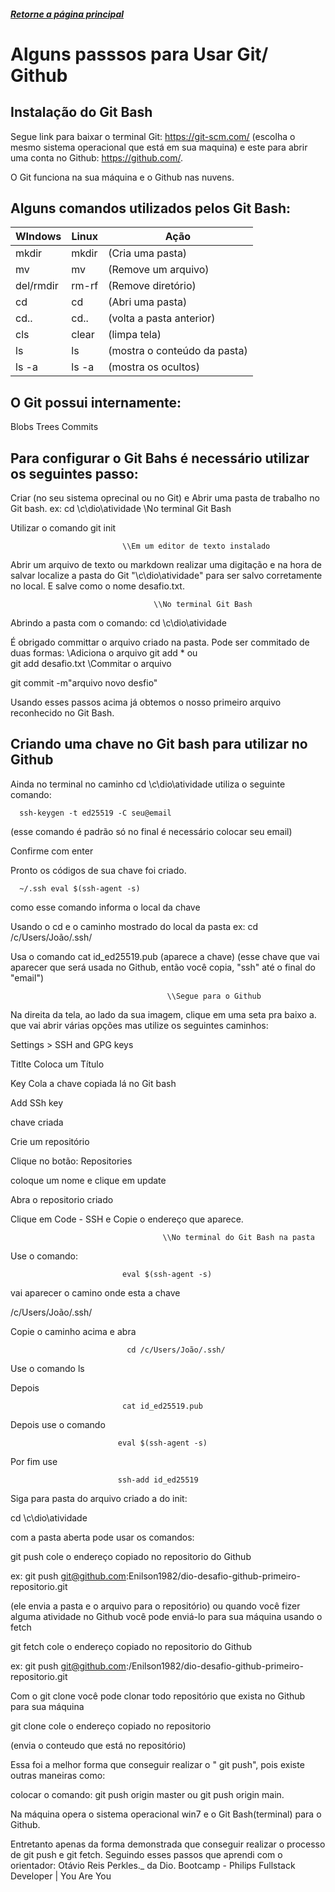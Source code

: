 ##### [Retorne a página principal](https://github.com/Enilson1982/dio-desafio-github-primeiro-repositorio/blob/main/README.md)

# Alguns passsos para Usar Git/ Github



## Instalação do Git Bash

Segue link para baixar o terminal Git: <https://git-scm.com/>
(escolha o mesmo sistema operacional que está em sua maquina) e
este para abrir uma conta no Github: https://github.com/.

O Git funciona na sua máquina e o Github nas nuvens.

## Alguns comandos utilizados pelos Git Bash:

WIndows     |       Linux     |         Ação
----------- | --------------- |------------------
mkdir       |       mkdir     |   (Cria uma pasta)
mv          |       mv        |     (Remove um arquivo)
del/rmdir   |       rm-rf     |     (Remove diretório) 
cd          |       cd        |     (Abri uma pasta)
cd..        |       cd..      |     (volta a pasta anterior)
cls         |       clear     |     (limpa tela)
ls          |       ls        |     (mostra o conteúdo da pasta)
ls -a       |       ls -a     |     (mostra os ocultos)

## O Git possui internamente:

Blobs
Trees
Commits

## Para configurar o Git Bahs é necessário utilizar os seguintes passo:

Criar (no seu sistema oprecinal ou no Git) e  Abrir uma pasta  de trabalho no Git bash.
ex: cd \c\dio\atividade
                                      \\No terminal Git Bash

Utilizar o comando git init

                             \\Em um editor de texto instalado                                        


Abrir um arquivo de texto ou markdown realizar uma digitação e na hora de  salvar localize a pasta do Git "\c\dio\atividade" para ser salvo corretamente no local. E salve como o nome desafio.txt. 

                                     
                                    \\No terminal Git Bash

Abrindo a pasta com o comando: cd \c\dio\atividade

É obrigado committar o arquivo criado na pasta. Pode ser commitado de duas formas:
                                        \\Adiciona o arquivo
git add * 
ou  
git add desafio.txt
                                     \\Commitar o arquivo

git commit -m"arquivo novo desfio"


Usando esses passos acima já obtemos o nosso primeiro arquivo reconhecido no Git Bash.


## Criando uma chave no Git bash para utilizar no Github

Ainda no terminal no caminho cd \c\dio\atividade utiliza o seguinte comando: 

      ssh-keygen -t ed25519 -C seu@email  
(esse comando é padrão só no final é necessário colocar seu email)

Confirme com enter

Pronto os códigos de sua chave foi criado.

      ~/.ssh eval $(ssh-agent -s)
como esse comando informa o local da chave
 
Usando o cd e o caminho mostrado do local da pasta 
ex: cd /c/Users/João/.ssh/

Usa o comando 
cat id_ed25519.pub
(aparece a chave)
(esse chave que vai aparecer que será usada no Github, então você copia, "ssh" até o final do "email")

                                       \\Segue para o Github

Na direita da tela, ao lado da sua imagem, clique em  uma seta pra baixo a.
que vai abrir várias opções mas utilize os seguintes caminhos:

Settings  >  SSH and GPG keys

Titlte
Coloca um Título

Key
Cola a chave copiada lá no Git bash

Add SSh key

chave criada


Crie um repositório

Clique no botão: Repositories

coloque um nome e clique em update

Abra o repositorio criado

Clique em Code - SSH e Copie o endereço que aparece.


                                      \\No terminal do Git Bash na pasta 


Use o comando:

                             eval $(ssh-agent -s)

vai aparecer o camino onde esta  a chave

/c/Users/João/.ssh/

Copie o caminho acima e abra 

                              cd /c/Users/João/.ssh/

Use o comando ls

Depois

                             cat id_ed25519.pub

Depois use o comando

                            eval $(ssh-agent -s)

Por fim use 

                            ssh-add id_ed25519


Siga para pasta do arquivo criado a do init:

cd \c\dio\atividade 

com a pasta aberta pode usar os comandos: 

git push cole o endereço copiado no repositorio do Github

ex: git push git@github.com:Enilson1982/dio-desafio-github-primeiro-repositorio.git

(ele envia a pasta e o arquivo para o repositório)
 ou quando você fizer alguma atividade no Github você pode enviá-lo para sua máquina usando o fetch 
 
 git fetch cole o endereço copiado no repositorio do Github

ex: git push git@github.com:/Enilson1982/dio-desafio-github-primeiro-repositorio.git

Com o git clone você pode clonar todo repositório que exista no Github para sua máquina

git clone cole o endereço copiado no repositorio

(envia o conteudo que está no repositório)


Essa foi a melhor forma que conseguir realizar o " git push", pois existe outras maneiras como:

colocar o comando: git push origin master ou git push origin main.

Na  máquina opera o sistema operacional win7 e o Git Bash(terminal) para o Github. 

Entretanto apenas da forma demonstrada que conseguir realizar o processo de git push e git fetch.
Seguindo esses passos que aprendi com o orientador: Otávio Reis Perkles._ da Dio. 
Bootcamp - Philips Fullstack Developer | You Are You  
